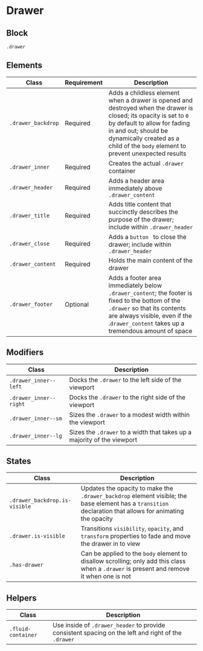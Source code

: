 # Drawer

## Block

`.drawer`

## Elements

| Class              | Requirement | Description                                                  |
| ------------------ | ----------- | ------------------------------------------------------------ |
| `.drawer_backdrop` | Required    | Adds a childless element when a drawer is opened and destroyed when the drawer is closed; its opacity is set to `0` by default to allow for fading in and out; should be dynamically created as a child of the `body` element to prevent unexpected results |
| `.drawer_inner`    | Required    | Creates the actual `.drawer` container                       |
| `.drawer_header`   | Required    | Adds a header area immediately above `.drawer_content`       |
| `.drawer_title`    | Required    | Adds title content that succinctly describes the purpose of the drawer; include within `.drawer_header` |
| `.drawer_close`    | Required    | Adds a `button ` to close the drawer; include within `.drawer_header` |
| `.drawer_content`  | Required    | Holds the main content of the drawer                         |
| `.drawer_footer`   | Optional    | Adds a footer area immediately below `.drawer_content`; the footer is fixed to the bottom of the `.drawer` so that its contents are always visible, even if the .`drawer_content` takes up a tremendous amount of space |

## Modifiers

| Class                  | Description                                                  |
| ---------------------- | ------------------------------------------------------------ |
| `.drawer_inner--left`  | Docks the `.drawer` to the left side of the viewport         |
| `.drawer_inner--right` | Docks the `.drawer` to the right side of the viewport        |
| `.drawer_inner--sm`    | Sizes the `.drawer` to a modest width within the viewport    |
| `.drawer_inner--lg`    | Sizes the `.drawer` to a width that takes up a majority of the viewport |

## States

| Class                         | Description                                                  |
| ----------------------------- | ------------------------------------------------------------ |
| `.drawer_backdrop.is-visible` | Updates the opacity to make the `.drawer_backdrop` element visible; the base element has a `transition` declaration that allows for animating the opacity |
| `.drawer.is-visible`          | Transitions `visibility`, `opacity`, and `transform` properties to fade and move the drawer in to view |
| `.has-drawer`                 | Can be applied to the `body` element to disallow scrolling; only add this class when a `.drawer` is present and remove it when one is not |

## Helpers

| Class              | Description                                                  |
| ------------------ | ------------------------------------------------------------ |
| `.fluid-container` | Use inside of `.drawer_header` to provide consistent spacing on the left and right of the `.drawer` |
